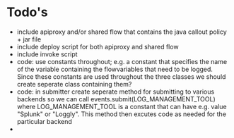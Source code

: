 # Todo's

- include apiproxy and/or shared flow that contains the java callout policy + jar file
- include deploy script for both apiproxy and shared flow
- include invoke script
- code: use constants throughout; e.g. a constant that specifies the name of the variable containing the flowvariables that need to be logged. Since these constants are used throughout the three classes we should create seperate class containing them?
- code: in submitter create seperate method for submitting to various backends so we can call events.submit(LOG_MANAGEMENT_TOOL) where LOG_MANAGEMENT_TOOL is a constant that can have e.g. value "Splunk" or "Loggly". This method then excutes code as needed for the particular backend
- 

